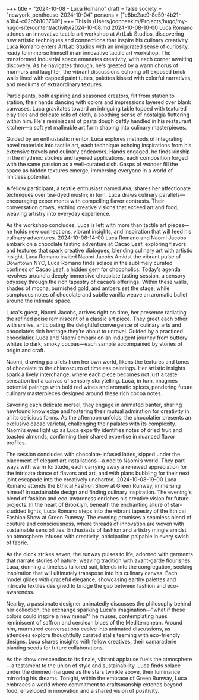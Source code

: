 +++
title = "2024-10-08 - Luca Romano"
draft = false
society = "newyork_penthouse-2024-10-04"
persons = ["e8bc2ae9-8c59-4b21-a3b4-c62b5b103769"]
+++
This is /Users/joonheekim/Projects/hugo/my-hugo-site/content/activity/2024-10-08.md
2024-10-08-10-00
Luca Romano attends an innovative tactile art workshop at ArtLab Studios, discovering new artistic techniques and connections that inspire his culinary creativity.
Luca Romano enters ArtLab Studios with an invigorated sense of curiosity, ready to immerse himself in an innovative tactile art workshop. The transformed industrial space emanates creativity, with each corner awaiting discovery. As he navigates through, he's greeted by a warm chorus of murmurs and laughter, the vibrant discussions echoing off exposed brick walls lined with capped paint tubes, palettes kissed with colorful narratives, and mediums of extraordinary textures. 

Participants, both aspiring and seasoned creators, flit from station to station, their hands dancing with colors and impressions layered over blank canvases. Luca gravitates toward an intriguing table topped with textured clay tiles and delicate rolls of cloth, a soothing sense of nostalgia fluttering within him. He's reminiscent of pasta dough deftly handled in his restaurant kitchen—a soft yet malleable art form shaping into culinary masterpieces.

Guided by an enthusiastic mentor, Luca explores methods of integrating novel materials into tactile art, each technique echoing inspirations from his extensive travels and culinary endeavors. Hands engaged, he finds kinship in the rhythmic strokes and layered applications, each composition forged with the same passion as a well-curated dish. Gasps of wonder fill the space as hidden textures emerge, immersing everyone in a world of limitless potential.

A fellow participant, a textile enthusiast named Ava, shares her affectionate techniques over tea-dyed muslin; in turn, Luca draws culinary parallels—encouraging experiments with compelling flavor contrasts. Their conversation grows, etching creative visions that exceed art and food, weaving artistry into everyday experience.

As the workshop concludes, Luca is left with more than tactile art pieces—he holds new connections, vibrant insights, and inspiration that will feed his culinary adventures.
2024-10-08-14-00
Luca Romano and Naomi Jacobs embark on a chocolate tasting adventure at Cacao Leaf, exploring flavors and textures that spark creative dialogues, blending culinary art with artistic insight.
Luca Romano invited Naomi Jacobs
Amidst the vibrant pulse of Downtown NYC, Luca Romano finds solace in the sublimely curated confines of Cacao Leaf, a hidden gem for chocoholics. Today’s agenda revolves around a deeply immersive chocolate tasting session, a sensory odyssey through the rich tapestry of cacao’s offerings. Within these walls, shades of mocha, burnished gold, and ambers set the stage, while sumptuous notes of chocolate and subtle vanilla weave an aromatic ballet around the intimate space.

Luca's guest, Naomi Jacobs, arrives right on time, her presence radiating the refined poise reminiscent of a classic art piece. They greet each other with smiles, anticipating the delightful convergence of culinary arts and chocolate’s rich heritage they’re about to unravel. Guided by a practiced chocolatier, Luca and Naomi embark on an indulgent journey from buttery whites to dark, smoky cocoas—each sample accompanied by stories of origin and craft.

Naomi, drawing parallels from her own world, likens the textures and tones of chocolate to the chiaroscuro of timeless paintings. Her artistic insights spark a lively interchange, where each piece becomes not just a taste sensation but a canvas of sensory storytelling. Luca, in turn, imagines potential pairings with bold red wines and aromatic spices, pondering future culinary masterpieces designed around these rich cocoa notes.

Savoring each delicate morsel, they engage in animated banter, sharing newfound knowledge and fostering their mutual admiration for creativity in all its delicious forms. As the afternoon unfolds, the chocolatier presents an exclusive cacao varietal, challenging their palates with its complexity. Naomi’s eyes light up as Luca expertly identifies notes of dried fruit and toasted almonds, confirming their shared expertise in nuanced flavor profiles.

The session concludes with chocolate-infused lattes, sipped under the placement of elegant art installations—a nod to Naomi’s world. They part ways with warm fortitude, each carrying away a renewed appreciation for the intricate dance of flavors and art, and with plans bubbling for their next joint escapade into the creatively uncharted.
2024-10-08-19-00
Luca Romano attends the Ethical Fashion Show at Green Runway, immersing himself in sustainable design and finding culinary inspiration. The evening's blend of fashion and eco-awareness enriches his creative vision for future projects.
In the heart of Brooklyn, beneath the enchanting allure of star-studded lights, Luca Romano steps into the vibrant tapestry of the Ethical Fashion Show at Green Runway. The evening promises a seamless blend of couture and consciousness, where threads of innovation are woven with sustainable sensibilities. Enthusiasts of fashion and artistry mingle amidst an atmosphere infused with creativity, anticipation palpable in every swish of fabric.

As the clock strikes seven, the runway pulses to life, adorned with garments that narrate stories of nature, weaving tradition with avant-garde flourishes. Luca, donning a timeless tailored suit, blends into the congregation, seeking inspiration that will ultimately transpose into his culinary canvas. Each model glides with graceful elegance, showcasing earthy palettes and intricate textiles designed to bridge the gap between fashion and eco-awareness.

Nearby, a passionate designer animatedly discusses the philosophy behind her collection, the exchange sparking Luca's imagination—"what if these colors could inspire a new menu?" he muses, contemplating hues reminiscent of saffron and cerulean blues of the Mediterranean. Around him, murmured conversations evolve into animated discussions, as attendees explore thoughtfully curated stalls teeming with eco-friendly designs. Luca shares insights with fellow creatives, their camaraderie planting seeds for future collaborations.

As the show crescendos to its finale, vibrant applause fuels the atmosphere—a testament to the union of style and sustainability. Luca finds solace under the dimmed marquee as the stars twinkle above, their luminance mirroring his dreams. Tonight, within the embrace of Green Runway, Luca embraces a world where commitment to craftsmanship extends beyond food, enveloped in innovation and a shared vision of positivity.
